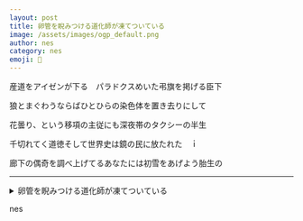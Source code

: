 ```yaml
---
layout: post
title: 卵管を睨みつける道化師が凍てついている
image: /assets/images/ogp_default.png
author: nes
category: nes
emoji: 🌇
---
```


<div class="tanka-area"><div class="tanka">
<p>産道をアイゼンが下る　パラドクスめいた弔旗を掲げる臣下</p>
<p>狼とまぐわうならばひとひらの染色体を置き去りにして</p>
<p>花曇り、という移項の主従にも深夜帯のタクシーの半生</p>
<p>千切れてく道徳そして世界史は鏡の民に放たれた　ｉ</p>
<p>廊下の偶奇を調べ上げてるあなたには初雪をあげよう胎生の</p></div></div>

---

<details><summary>卵管を睨みつける道化師が凍てついている</summary>
産道をアイゼンが下る　パラドクスめいた弔旗を掲げる臣下<br />
狼とまぐわうならばひとひらの染色体を置き去りにして<br />
花曇り、という移項の主従にも深夜帯のタクシーの半生<br />
千切れてく道徳そして世界史は鏡の民に放たれた　ｉ<br />
廊下の偶奇を調べ上げてるあなたには初雪をあげよう胎生の<br />
</details>

nes
